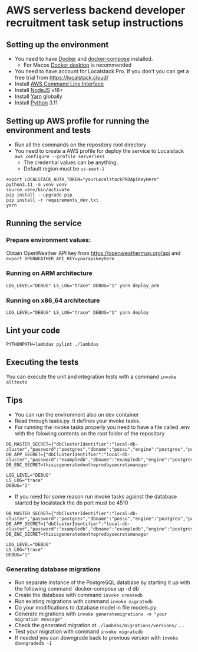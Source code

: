 # AWS serverless backend developer recruitment task setup instructions

## Setting up the environment
- You need to have [Docker](https://www.docker.com/) and [docker-compose](https://docs.docker.com/compose/) installed.
  - For Macos [Docker desktop](https://www.docker.com/products/docker-desktop/) is recommended
- You need to have account for Localstack Pro. If you don't you can get a free trial from https://localstack.cloud/
- Install [AWS Command Line Interface](https://aws.amazon.com/cli/)
- Install [NodeJS](https://nodejs.org/en) v18+
- Install [Yarn](https://yarnpkg.com/) globally
- Install [Python](https://www.python.org/) 3.11

## Setting up AWS profile for running the environment and tests
- Run all the commands on the repository root directory
- You need to create a AWS profile for deploy the service to Localstack  `aws configure --profile serverless`
  - The credential values can be anything.
  - Default region must be `us-east-1`
```
export LOCALSTACK_AUTH_TOKEN="yourLocalstackPROApiKeyHere"
python3.11 -m venv venv
source venv/bin/activate
pip install --upgrade pip
pip install -r requirements_dev.txt
yarn
```

## Running the service
### Prepare environment values:
Obtain OpenWeather API key from https://openweathermap.org/api and `export OPENWEATHER_API_KEY=yourapikeyhere`

### Running on ARM architecture
`LOG_LEVEL="DEBUG" LS_LOG="trace" DEBUG="1" yarn deploy_arm`

### Running on x86_64 architecture
`LOG_LEVEL="DEBUG" LS_LOG="trace" DEBUG="1" yarn deploy`

## Lint your code
`PYTHONPATH=lambdas pylint ./lambdas`

## Executing the tests
You can execute the unit and integration tests with a command `invoke alltests`

## Tips
- You can run the environment also on dev container
- Read through tasks.py. It defines your invoke tasks.
- For running the invoke tasks properly you need to have a file called .env with the folowing contents on the root folder of the repository
```
DB_MASTER_SECRET={"dbClusterIdentifier":"local-db-cluster","password":"postgres","dbname":"possu","engine":"postgres","port":5432,"host":"localhost","username":"postgres"}
DB_APP_SECRET={"dbClusterIdentifier":"local-db-cluster","password":"exampledb","dbname":"exampledb","engine":"postgres","port":5432,"host":"localhost","username":"exampledb"}
DB_ENC_SECRET=thisisgeneratedontheprodbysecretsmanager

LOG_LEVEL="DEBUG"
LS_LOG="trace"
DEBUG="1"
```
- If you need for some reason run invoke tasks against the database started by localstack the db port must be 4510
```
DB_MASTER_SECRET={"dbClusterIdentifier":"local-db-cluster","password":"postgres","dbname":"possu","engine":"postgres","port":4510,"host":"localhost","username":"postgres"}
DB_APP_SECRET={"dbClusterIdentifier":"local-db-cluster","password":"exampledb","dbname":"exampledb","engine":"postgres","port":4510,"host":"localhost","username":"exampledb"}
DB_ENC_SECRET=thisisgeneratedontheprodbysecretsmanager

LOG_LEVEL="DEBUG"
LS_LOG="trace"
DEBUG="1"
```

### Generating database migrations
- Run separate instance of the PostgreSQL database by starting it up with the following command ´docker-compose up -d db´
- Create the database with command `invoke createdb`
- Run existing migrations with command `invoke migratedb`
- Do your modifications to database model in file models.py
- Generate migrations with `invoke generatemigrations -m "your migration message"`
- Check the generated migration at `./lambdas/migrations/versions/...`
- Test your migration with command `invoke migratedb`
- If needed you can downgrade back to previous version with `invoke downgradedb -1`
